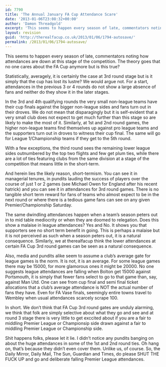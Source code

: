 ```yaml
---
id: 7790
title: 'The Annual January FA Cup Attendance Scare'
date: '2013-01-06T23:08:32+00:00'
author: 'Damon Threadgold'
excerpt: 'This seems to happen every season of late, commentators noting how attendances are down at this stage of the competition. The theory goes that no one cares about the FA Cup anymore but is this true?'
layout: revision
guid: 'http://therealfacup.co.uk/2013/01/06/1794-autosave/'
permalink: /2013/01/06/1794-autosave/
---
```


This seems to happen every season of late, commentators noting how attendances are down at this stage of the competition. The theory goes that no one cares about the FA Cup anymore but is this true?

Statistically, averagely, it is certainly the case at 3rd round stage but is it simply that the cup has lost its lustre? We would argue not. For a start, attendances in the previous 3 or 4 rounds do not show a large absence of fans and neither do they show it in the later stages.

In the 3rd and 4th qualifying rounds the very small non-league teams have their cup finals against the bigger non-league sides and fans turn out in their droves. We do not mean that disparagingly but it is self-evident that a very small club does not expect to get much further than this stage so are likely to make the most of it. Similarly, at 1st and 2nd round games, the higher non-league teams find themselves up against pro league teams and the supporters turn out in droves to witness their cup final. The same will go for League 1/Championship teams if they get to the 5th round.

With a few exceptions, the third round sees the remaining lower league sides outnumbered by the top two flights and few get plum ties, while there are a lot of ties featuring clubs from the same division at a stage of the competition that means little in the short-term.

And herein lies the likely reason, short-termism. You can see it in managerial tenures, in pundits lauding the success of players over the course of just 1 or 2 games (see Michael Owen for England after his recent hatrick) and you can see it in attendances for 3rd round games. There is no tangible short term reward for fans of teams who almost expect to be in the next round or where there is a tedious game fans can see on any given Premier/Championship Saturday.

The same dwindling attendances happen when a team’s season peters out in to mid table mediocrity or when they are doomed to relegation. Does this show a malaise in league attendances? Yes and No. It shows you that supporters see no short term benefit in going. This is perhaps a malaise but it is not perceived as such when a season peters out, it is a natural consequence. Similarly, we at therealfacup think the lower attendances at certain FA Cup 3rd round games can be seen as a natural consequence.

Also, media and pundits alike seem to assume a club’s average gate for league games is the norm. It is not, it is an average. For some league games there may be 15000, for more glamorous ones it might be 20000. No one suggests league attendances are falling when Bolton get 15000 against Portsmouth, it is simply that fewer fans select to go to that game than, say, against Man Utd. One can see from cup final and semi final ticket allocations that a club’s average attendance is NOT the actual number of fans they have. Even for FA Vase finals, seemingly entire towns travel to Wembley when usual attendances scarcely scrape 100.

In short. We don’t think that FA Cup 3rd round gates are unduly alarming, we think that folk are simply selective about what they go and see and at round 3 stage there is very little to get exccited about if you are a fair to middling Premier League or Championsip side drawn against a fair to middling Premier League or Championship side.

Shit happens folks, please let it lie. I didn’t notice any pundits banging on about the huge attendances in some of the 1st and 2nd round ties. Oh hang on, that’s because they didn’t even cover them. Unlike us, of course. So, the Daily Mirror, Daily Mail, The Sun, Guardian and Times, do please SHUT THE FUCK UP and go and deliberate falling Premier League attendances.